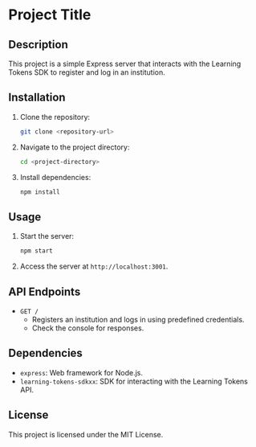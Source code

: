 # Project Title

## Description

This project is a simple Express server that interacts with the Learning Tokens SDK to register and log in an institution.

## Installation

1. Clone the repository:
   ```bash
   git clone <repository-url>
   ```
2. Navigate to the project directory:
   ```bash
   cd <project-directory>
   ```
3. Install dependencies:
   ```bash
   npm install
   ```

## Usage

1. Start the server:
   ```bash
   npm start
   ```
2. Access the server at `http://localhost:3001`.

## API Endpoints

- `GET /`
  - Registers an institution and logs in using predefined credentials.
  - Check the console for responses.

## Dependencies

- `express`: Web framework for Node.js.
- `learning-tokens-sdkxx`: SDK for interacting with the Learning Tokens API.

## License

This project is licensed under the MIT License.
